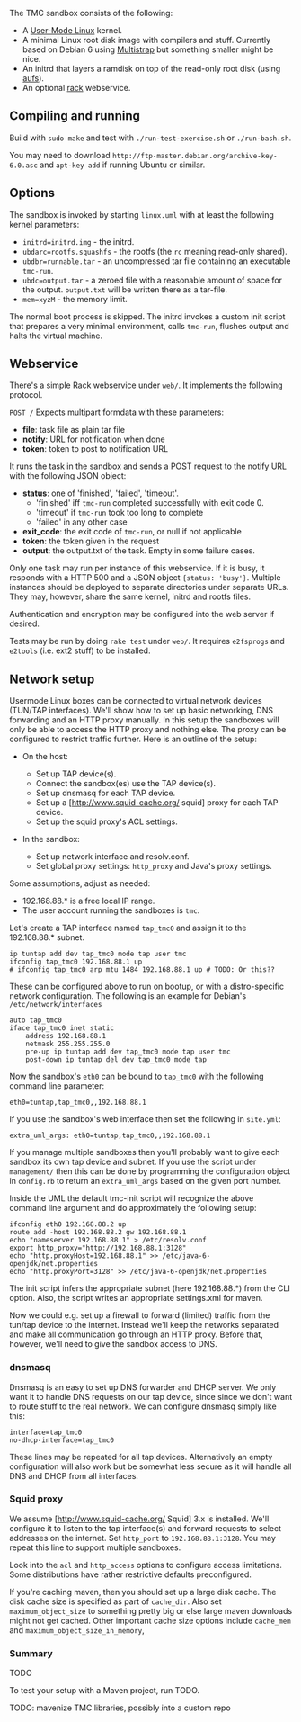 
The TMC sandbox consists of the following:

- A [User-Mode Linux](http://user-mode-linux.sourceforge.net/) kernel.
- A minimal Linux root disk image with compilers and stuff. Currently based on Debian 6 using [Multistrap](http://wiki.debian.org/Multistrap) but something smaller might be nice.
- An initrd that layers a ramdisk on top of the read-only root disk (using [aufs](http://aufs.sourceforge.net/)).
- An optional [rack](http://rack.rubyforge.org/) webservice.

## Compiling and running ##

Build with `sudo make` and test with `./run-test-exercise.sh` or `./run-bash.sh`.

You may need to download `http://ftp-master.debian.org/archive-key-6.0.asc` and `apt-key add` if running Ubuntu or similar.

## Options ##

The sandbox is invoked by starting `linux.uml` with at least the following kernel parameters:

- `initrd=initrd.img` - the initrd.
- `ubdarc=rootfs.squashfs` - the rootfs (the `rc` meaning read-only shared).
- `ubdbr=runnable.tar` - an uncompressed tar file containing an executable `tmc-run`.
- `ubdc=output.tar` - a zeroed file with a reasonable amount of space for the output. `output.txt` will be written there as a tar-file.
- `mem=xyzM` - the memory limit.

The normal boot process is skipped. The initrd invokes a custom init script that prepares a very minimal environment, calls `tmc-run`, flushes output and halts the virtual machine.

## Webservice ##

There's a simple Rack webservice under `web/`. It implements the following protocol.

`POST /`
Expects multipart formdata with these parameters:

- **file**: task file as plain tar file
- **notify**: URL for notification when done
- **token**: token to post to notification URL

It runs the task in the sandbox and sends a POST request
to the notify URL with the following JSON object:

- **status**: one of 'finished', 'failed', 'timeout'.
    - 'finished' iff `tmc-run` completed successfully with exit code 0.
    - 'timeout' if `tmc-run` took too long to complete
    - 'failed' in any other case
- **exit_code**: the exit code of `tmc-run`, or null if not applicable
- **token**: the token given in the request
- **output**: the output.txt of the task. Empty in some failure cases.

Only one task may run per instance of this webservice.
If it is busy, it responds with a HTTP 500 and a JSON object `{status: 'busy'}`.
Multiple instances should be deployed to separate directories under separate URLs.
They may, however, share the same kernel, initrd and rootfs files.

Authentication and encryption may be configured into the web server if desired.

Tests may be run by doing `rake test` under `web/`. It requires `e2fsprogs` and `e2tools` (i.e. ext2 stuff) to be installed.

## Network setup ##

Usermode Linux boxes can be connected to virtual network devices (TUN/TAP interfaces).
We'll show how to set up basic networking, DNS forwarding and an HTTP proxy manually.
In this setup the sandboxes will only be able to access the HTTP proxy and nothing else.
The proxy can be configured to restrict traffic further.
Here is an outline of the setup:

- On the host:
    - Set up TAP device(s).
    - Connect the sandbox(es) use the TAP device(s).
    - Set up dnsmasq for each TAP device.
    - Set up a [http://www.squid-cache.org/ squid] proxy for each TAP device.
    - Set up the squid proxy's ACL settings.

- In the sandbox:
    - Set up network interface and resolv.conf.
    - Set global proxy settings: `http_proxy` and Java's proxy settings.

Some assumptions, adjust as needed:

- 192.168.88.* is a free local IP range.
- The user account running the sandboxes is `tmc`.

Let's create a TAP interface named `tap_tmc0` and assign it to the 192.168.88.* subnet.

    ip tuntap add dev tap_tmc0 mode tap user tmc
    ifconfig tap_tmc0 192.168.88.1 up
    # ifconfig tap_tmc0 arp mtu 1484 192.168.88.1 up # TODO: Or this??

These can be configured above to run on bootup, or with a distro-specific network configuration.
The following is an example for Debian's `/etc/network/interfaces`

    auto tap_tmc0
    iface tap_tmc0 inet static
        address 192.168.88.1
        netmask 255.255.255.0
        pre-up ip tuntap add dev tap_tmc0 mode tap user tmc
        post-down ip tuntap del dev tap_tmc0 mode tap

Now the sandbox's `eth0` can be bound to `tap_tmc0` with the following command line parameter:

    eth0=tuntap,tap_tmc0,,192.168.88.1

If you use the sandbox's web interface then set the following in `site.yml`:

    extra_uml_args: eth0=tuntap,tap_tmc0,,192.168.88.1

If you manage multiple sandboxes then you'll probably want to give each sandbox its own tap device
and subnet. If you use the script under `management/` then this can be done by programming the
configuration object in `config.rb` to return an `extra_uml_args` based on the given port number.

Inside the UML the default tmc-init script will recognize the above command line argument and
do approximately the following setup:

    ifconfig eth0 192.168.88.2 up
    route add -host 192.168.88.2 gw 192.168.88.1
    echo "nameserver 192.168.88.1" > /etc/resolv.conf
    export http_proxy="http://192.168.88.1:3128"
    echo "http.proxyHost=192.168.88.1" >> /etc/java-6-openjdk/net.properties
    echo "http.proxyPort=3128" >> /etc/java-6-openjdk/net.properties

The init script infers the appropriate subnet (here 192.168.88.*) from the CLI option.
Also, the script writes an appropriate settings.xml for maven.

Now we could e.g. set up a firewall to forward (limited) traffic from the tun/tap device to the internet.
Instead we'll keep the networks separated and make all communication go through an HTTP proxy. Before
that, however, we'll need to give the sandbox access to DNS.

### dnsmasq ###

Dnsmasq is an easy to set up DNS forwarder and DHCP server. We only want it to
handle DNS requests on our tap device, since since we don't want to route stuff
to the real network. We can configure dnsmasq simply like this:

    interface=tap_tmc0
    no-dhcp-interface=tap_tmc0

These lines may be repeated for all tap devices.
Alternatively an empty configuration will also work but be somewhat
less secure as it will handle all DNS and DHCP from all interfaces.

### Squid proxy ###

We assume [http://www.squid-cache.org/ Squid] 3.x is installed.
We'll configure it to listen to the tap interface(s) and forward requests
to select addresses on the internet. Set `http_port` to `192.168.88.1:3128`.
You may repeat this line to support multiple sandboxes.

Look into the `acl` and `http_access` options to configure access limitations.
Some distributions have rather restrictive defaults preconfigured.

If you're caching maven, then you should set up a large disk cache.
The disk cache size is specified as part of `cache_dir`.
Also set `maximum_object_size` to something pretty big or else large
maven downloads might not get cached.
Other important cache size options include `cache_mem` and
`maximum_object_size_in_memory`,

### Summary ###

TODO

To test your setup with a Maven project, run TODO.

TODO: mavenize TMC libraries, possibly into a custom repo
